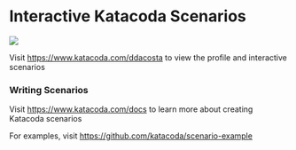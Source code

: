 # Interactive Katacoda Scenarios

[![](http://shields.katacoda.com/katacoda/ddacosta/count.svg)](https://www.katacoda.com/ddacosta "Get your profile on Katacoda.com")

Visit https://www.katacoda.com/ddacosta to view the profile and interactive scenarios

### Writing Scenarios
Visit https://www.katacoda.com/docs to learn more about creating Katacoda scenarios

For examples, visit https://github.com/katacoda/scenario-example
